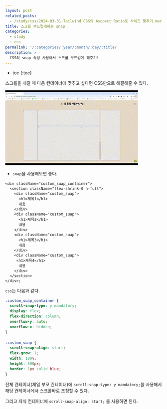 ```yaml
---
layout: post
related_posts:
  - /study/css/2024-03-31-Tailwind CSS의 Ascpect Ratio로 사이즈 맟추기.markdown
title: 스크롤 부드럽게하는 snap
categories:
  - study
  - css
permalink: '/:categories/:year/:month/:day/:title/'
description: >
  CSS의 snap 속성 사용해서 스크롤 부드럽게 해주기!
---
```


* toc
{:toc}

스크롤을 내릴 때 다음 컨테이너에 맞추고 싶다면 CSS만으로 해결해줄 수 있다.

<img src="/assets/img/css/스크롤 snap.gif" alt="이미지" />

- `snap`을 사용해보면 좋다.

```tsx
<div className="custom_suap_container">
  <section className="flex-shrink-0 h-full">
    <div className="custom_suap">
      <h1>제목1</h1>
      내용
    </div>
    <div className="custom_suap">
      <h1>제목2</h1>
      내용
    </div>
    <div className="custom_suap">
      <h1>제목3</h1>
      내용
    </div>
    <div className="custom_suap">
     <h1>제목4</h1>
      내용
    </div>
  </section>
</div>;
```

`css`는 다음과 같다.

```css
.custom_suap_container {
  scroll-snap-type: y mandatory;
  display: flex;
  flex-direction: column;
  overflow-y: auto;
  overflow-x: hidden;
}

.custom_suap {
  scroll-snap-align: start;
  flex-grow: 1;
  width: 100%;
  height: 500px;
  border: 1px solid blue;
}
```

전체 컨테이너(제일 부모 컨테이너)에 `scroll-snap-type: y mandatory;`를 사용해서 해당 컨테이너에서 스크롤바로 조정할 수 있다.

그리고 자식 컨테이너에  `scroll-snap-align: start;` 를 사용하면 된다.


